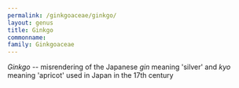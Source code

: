 ```yaml
---
permalink: /ginkgoaceae/ginkgo/
layout: genus
title: Ginkgo
commonname:
family: Ginkgoaceae
---
```


*Ginkgo* -- misrendering of the Japanese *gin* meaning 'silver' and *kyo* meaning 'apricot' used in Japan in the 17th century
